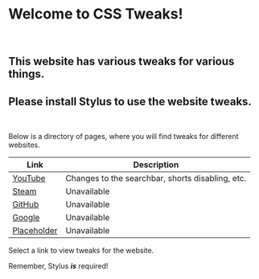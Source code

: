 <h1>Welcome to CSS Tweaks!</h1>
<br>
<h2>This website has various tweaks for various things.</h2>
<h2>Please install Stylus to use the website tweaks.</h2>
<br>
<p>Below is a directory of pages, where you will find tweaks for different websites.</p>

| Link  | Description |
| ------------- | ------------- |
| <a href="https://github.com/CSSMasterGuy/CSS-Code/Pages/docs/YouTube.md">YouTube</a> | Changes to the searchbar, shorts disabling, etc.|
| <a href="/Steam.md">Steam</a>  | Unavailable |
| <a href="/GitHub.md">GitHub</a>  | Unavailable |
| <a href="/Google.md">Google</a>  | Unavailable |
| <a href="/placeholder.md">Placeholder</a>  | Unavailable |

<p>Select a link to view tweaks for the website.</p>
<p>Remember, Stylus <i><b>is</b></i> required!</p>
